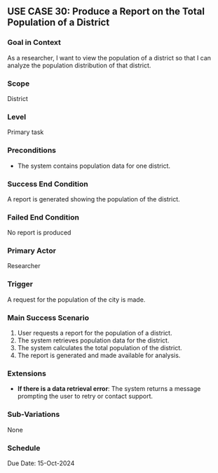 ## USE CASE 30: Produce a Report on the Total Population of a District

### Goal in Context
As a researcher, I want to view the population of a district so that I can analyze the population distribution of that district.

### Scope
District

### Level
Primary task

### Preconditions
- The system contains population data for one district.

### Success End Condition
A report is generated showing the population of the district.

### Failed End Condition
No report is produced

### Primary Actor
Researcher

### Trigger
A request for the population of the city is made.

### Main Success Scenario
1. User requests a report for the population of a district.
2. The system retrieves population data for the district.
3. The system calculates the total population of the district.
4. The report is generated and made available for analysis.

### Extensions
- **If there is a data retrieval error**: The system returns a message prompting the user to retry or contact support.

### Sub-Variations
None

### Schedule
Due Date: 15-Oct-2024
